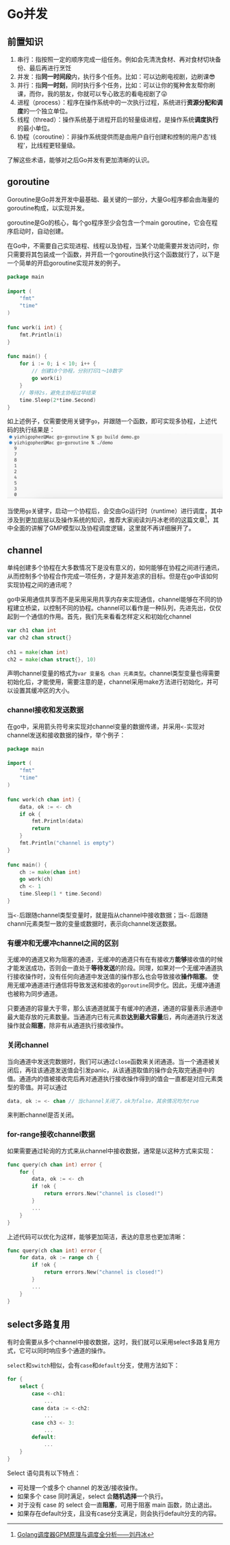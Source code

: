 # Go并发

## 前置知识
1. 串行：指按照一定的顺序完成一组任务。例如会先清洗食材、再对食材切块备份、最后再进行烹饪
2. 并发：指**同一时间段**内，执行多个任务。比如：可以边刷电视剧，边刷课😎
3. 并行：指**同一时刻**，同时执行多个任务，比如：可以让你的冤种舍友帮你刷课，而你，我的朋友，你就可以专心致志的看电视剧了😜
4. 进程（process）：程序在操作系统中的一次执行过程，系统进行**资源分配和调度**的一个独立单位。
5. 线程（thread）：操作系统基于进程开启的轻量级进程，是操作系统**调度执行**的最小单位。
6. 协程（coroutine）：非操作系统提供而是由用户自行创建和控制的用户态‘线程’，比线程更轻量级。

了解这些术语，能够对之后Go并发有更加清晰的认识。
## goroutine
Goroutine是Go并发开发中最基础、最关键的一部分，大量Go程序都会由海量的goroutine构成，以实现并发。

goroutine是Go的核心，每个go程序至少会包含一个main goroutine，它会在程序启动时，自动创建。

在Go中，不需要自己实现进程、线程以及协程，当某个功能需要并发访问时，你只需要将其包装成一个函数，并开启一个goroutine执行这个函数就行了，以下是一个简单的开启goroutine实现并发的例子。
```go
package main

import (
	"fmt"
	"time"
)

func work(i int) {
	fmt.Println(i)
}

func main() {
	for i := 0; i < 10; i++ {
        // 创建10个协程，分别打印1～10数字
		go work(i)
	}
    // 等待2s，避免主协程过早结束
	time.Sleep(2*time.Second)
}
```
如上述例子，仅需要使用关键字`go`，并跟随一个函数，即可实现多协程，上述代码的执行结果是：
![](./result1.png)

当使用`go`关键字，启动一个协程后，会交由Go运行时（runtime）进行调度，其中涉及到更加底层以及操作系统的知识，推荐大家阅读刘丹冰老师的这篇文章[^1]，其中全面的讲解了GMP模型以及协程调度逻辑，这里就不再详细展开了。

## channel
单纯创建多个协程在大多数情况下是没有意义的，如何能够在协程之间进行通讯，从而控制多个协程合作完成一项任务，才是并发追求的目标。但是在go中该如何实现协程之间的通讯呢？

go中采用通信共享而不是采用采用共享内存来实现通信，channel能够在不同的协程建立桥梁，以控制不同的协程。channel可以看作是一种队列，先进先出，仅仅起到一个通信的作用。首先，我们先来看看怎样定义和初始化channel
```go
var ch1 chan int
var ch2 chan struct{}

ch1 = make(chan int)
ch2 = make(chan struct{}, 10)
```
声明channel变量的格式为`var 变量名 chan 元素类型`。channel类型变量也得需要初始化后，才能使用，需要注意的是，channel采用make方法进行初始化，并可以设置其缓冲区的大小。
### channel接收和发送数据
在go中，采用箭头符号来实现对channel变量的数据传递，并采用`<-`实现对channel发送和接收数据的操作，举个例子：
```go
package main

import (
	"fmt"
	"time"
)

func work(ch chan int) {
	data, ok := <- ch
	if ok {
		fmt.Println(data)
		return
	}
	fmt.Println("channel is empty")
}

func main() {
	ch := make(chan int)
	go work(ch)
	ch <- 1
	time.Sleep(1 * time.Second)
}
```
当`<-`后跟随channel类型变量时，就是指从channel中接收数据；当`<-`后跟随channl元素类型一致的变量或数据时，表示向channel发送数据。
### 有缓冲和无缓冲channel之间的区别
无缓冲的通道又称为阻塞的通道，无缓冲的通道只有在有接收方**能够**接收值的时候才能发送成功，否则会一直处于**等待发送**的阶段。同理，如果对一个无缓冲通道执行接收操作时，没有任何向通道中发送值的操作那么也会导致接收**操作阻塞**。
使用无缓冲通道进行通信将导致发送和接收的`goroutine`同步化。因此，无缓冲通道也被称为同步通道。

只要通道的容量大于零，那么该通道就属于有缓冲的通道，通道的容量表示通道中最大能存放的元素数量。当通道内已有元素数**达到最大容量**后，再向通道执行发送操作就会**阻塞**，除非有从通道执行接收操作。

### 关闭channel
当向通道中发送完数据时，我们可以通过`close`函数来关闭通道。当一个通道被关闭后，再往该通道发送值会引发panic，从该通道取值的操作会先取完通道中的值。通道内的值被接收完后再对通道执行接收操作得到的值会一直都是对应元素类型的零值。并可以通过
```go
data, ok := <- chan // 当channel关闭了，ok为false，其余情况均为true
```
来判断channel是否关闭。

### for-range接收channel数据
如果需要通过轮询的方式来从channel中接收数据，通常是以这种方式来实现：
```go
func query(ch chan int) error {
    for {
        data, ok := <- ch
        if !ok {
            return errors.New("channel is closed!")
        }
        ...
    }
}
```
上述代码可以优化为这样，能够更加简洁，表达的意思也更加清晰：
```go
func query(ch chan int) error {
    for data, ok := range ch {
        if !ok {
            return errors.New("channel is closed!")
        }
        ...
    }
}
```

## select多路复用
有时会需要从多个channel中接收数据，这时，我们就可以采用select多路复用方式，它可以同时响应多个通道的操作。

`select`和`switch`相似，会有`case`和`default`分支，使用方法如下：
```go
for {
    select {
        case <-ch1:
            ...
        case data := <-ch2:
            ...
        case ch3 <- 3:
            ...
        default:
            ...
    }
}
```
Select 语句具有以下特点：
- 可处理一个或多个 channel 的发送/接收操作。
- 如果多个 case 同时满足，select 会**随机选择**一个执行。
- 对于没有 case 的 select 会一直**阻塞**，可用于阻塞 main 函数，防止退出。
- 如果存在default分支，且没有case分支满足，则会执行default分支的内容。

[^1]: [Golang调度器GPM原理与调度全分析——刘丹冰](https://zhuanlan.zhihu.com/p/323271088)
